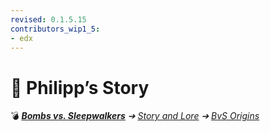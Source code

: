 ```yaml
---
revised: 0.1.5.15
contributors_wip1_5:
- edx
---
```


# 📁 Philipp’s Story

💣 ***[Bombs vs. Sleepwalkers][home]** ➔ [Story and Lore][story] ➔ [BvS Origins][story_bvso]*

[home]: /README.md
[story]: /story/readme.md
[story_bvso]: /story/bvso/readme.md
